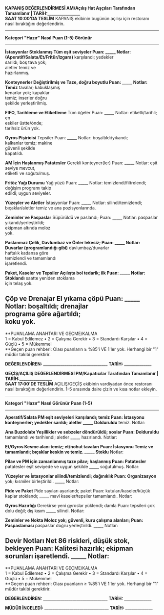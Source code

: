 **KAPANIŞ DEĞERLENDİRMESİ AM/Açılış Hat Aşçıları Tarafından Tamamlanır
\| TARİH:\_\_\_\_\_\_\_\_\_\_\_\_\_\_\_\_\
SAAT 10:00\'DA TESLİM** KAPANIŞ ekibinin bugünün açılışı için restoranı
nasıl bıraktığını değerlendirin.

  --------------------------------------------------------------------------------------------------
  **Kategori**                           **\"Hazır\" Nasıl         **Puan (1-5)**
                                         Görünür**                 
  -------------------------------------- ------------------------- ---------------------------------
  **İstasyonlar Stoklanmış               Tüm eşit seviyeler        Puan: \_\_\_\_\_ Notlar:
  (Aperatif/Salata/Et/Fritür/Izgara)**   karşılandı; yedekler      
                                         sarıldı; boş tava yok;    
                                         aletler temiz ve          
                                         hazırlanmış.              

  **Konteynerler Değiştirilmiş ve        Taze, doğru boyutlu       Puan: \_\_\_\_\_ Notlar:
  Temiz**                                tavalar; kabuklaşmış      
                                         kenarlar yok; kapaklar    
                                         temiz; inserler doğru     
                                         şekilde yerleştirilmiş.   

  **FIFO, Tarihleme ve Etiketleme**      Tüm öğeler                Puan: \_\_\_\_\_ Notlar:
                                         etiketli/tarihli; en      
                                         eskiler üstte/önde;       
                                         tarihsiz ürün yok.        

  **Gyros Pişiricisi**                   Tepsiler                  Puan: \_\_\_\_\_ Notlar:
                                         boşaltıldı/yıkandı;       
                                         kalkanlar temiz; makine   
                                         güvenli şekilde           
                                         kapatıldı.                

  **AM İçin Haşlanmış Patatesler**       Gerekli konteyner(ler)    Puan: \_\_\_\_\_ Notlar:
                                         eşit seviye mevcut,       
                                         etiketli ve soğutulmuş.   

  **Fritöz Yağı Durumu**                 Yağ yüzü                  Puan: \_\_\_\_\_ Notlar:
                                         temizlendi/filtrelendi;   
                                         değişim programı takip    
                                         edildi; uygun seviyeler.  

  **Yüzeyler ve Aletler**                İstasyonlar               Puan: \_\_\_\_\_ Notlar:
                                         silindi/temizlendi;       
                                         bıçaklar/aletler temiz ve 
                                         ana pozisyonlarında.      

  **Zeminler ve Paspaslar**              Süpürüldü ve paslandı;    Puan: \_\_\_\_\_ Notlar:
                                         paspaslar                 
                                         yıkandı/yerleştirildi;    
                                         ekipman altında moloz     
                                         yok.                      

  **Paslanmaz Çelik, Davlumbaz ve        Önler lekesiz;            Puan: \_\_\_\_\_ Notlar:
  Duvarlar (programlandığı gibi)**       davlumbaz/duvarlar        
                                         haftalık kadansa göre     
                                         temizlendi ve tamamlandı  
                                         işaretlendi.              

  **Paket, Kaseler ve Tepsiler           Açılışta bol tedarik; ilk Puan: \_\_\_\_\_ Notlar:
  Stoklandı**                            saatte yeniden stoklama   
                                         için telaş yok.           

  **Çöp ve Drenajar**                    El yıkama çöpü            Puan: \_\_\_\_\_ Notlar:
                                         boşaltıldı; drenajlar     
                                         programa göre ağartıldı;  
                                         koku yok.                 
  --------------------------------------------------------------------------------------------------

**PUANLAMA ANAHTARI VE GEÇME/KALMA\
1 = Kabul Edilemez • 2 = Çalışma Gerekir • 3 = Standardı Karşılar • 4 =
Güçlü • 5 = Mükemmel\
**Geçen puan rehberi: Olası puanların ≥ %85\'i VE 1\'ler yok. Herhangi
bir \"1\" müdür takibi gerektirir.

**DEĞERLENDİREN:**
\_\_\_\_\_\_\_\_\_\_\_\_\_\_\_\_\_\_\_\_\_\_\_\_\_\_\_\_\_\_\_\_\_
**TARİH:** \_\_\_\_\_\_\_\_\_\_\_\_\_\_

**GEÇİŞ/AÇILIŞ DEĞERLENDİRMESİ PM/Kapatıcılar Tarafından Tamamlanır \|
TARİH:\_\_\_\_\_\_\_\_\_\_\_\_\_\_\_\_\
SAAT 17:00\'DE TESLİM** AÇILIŞ/GEÇİŞ ekibinin vardiyadan önce restoranı
nasıl bıraktığını değerlendirin. 1-5 arasında daire çizin ve kısa notlar
ekleyin.

  ----------------------------------------------------------------------------
  **Kategori**        **\"Hazır\" Nasıl Görünür**                 **Puan
                                                                  (1-5)**
  ------------------- ------------------------------------------- ------------
  **Aperatif/Salata   PM eşit seviyeleri karşılandı; temiz        Puan:
  İstasyonu           konteynerler; yedekler sarıldı; aletler     \_\_\_\_\_
  Dolduruldu**        temiz.                                      Notlar:

  **Ana Buzdolabı     Yeşillikler ve sebzeler döndürüldü; soslar  Puan:
  Dolduruldu**        tamamlandı ve tarihlendi; aletler           \_\_\_\_\_
                      hazırlandı.                                 Notlar:

  **Et/Gyros          Kesme alanı temiz; et/nohut tavaları        Puan:
  İstasyonu Temiz ve  tamamlandı; bıçaklar keskin ve temiz.       \_\_\_\_\_
  Stoklu**                                                        Notlar:

  **Pilav ve          PM için zamanlanmış taze pilav; haşlanmış   Puan:
  Patatesler**        patatesler eşit seviyede ve uygun şekilde   \_\_\_\_\_
                      soğutulmuş.                                 Notlar:

  **Yüzeyler ve       İstasyonlar silindi/temizlendi; dağınıklık  Puan:
  Organizasyon**      yok; kısmiler birleştirildi.                \_\_\_\_\_
                                                                  Notlar:

  **Pide ve Paket**   Pide sayıları ayarlandı; paket              Puan:
                      kutuları/kaseler/küçük kaplar stoklandı;    \_\_\_\_\_
                      mavi kaseler/tepsiler tamamlandı.           Notlar:

  **Gyros Hazırlığı** Gerekirse yeni gyroslar yüklendi; damla     Puan:
                      tepsileri çok dolu değil; dış kısım         \_\_\_\_\_
                      silindi.                                    Notlar:

  **Zeminler ve Nokta Moloz yok; güvenli, kuru çalışma alanları;  Puan:
  Paspaslaması**      paspaslar doğru yerleştirildi.              \_\_\_\_\_
                                                                  Notlar:

  **Devir Notları     Net 86 riskleri, düşük stok, bekleyen       Puan:
  Kalitesi**          hazırlık; ekipman sorunları işaretlendi.    \_\_\_\_\_
                                                                  Notlar:
  ----------------------------------------------------------------------------

**PUANLAMA ANAHTARI VE GEÇME/KALMA\
1 = Kabul Edilemez • 2 = Çalışma Gerekir • 3 = Standardı Karşılar • 4 =
Güçlü • 5 = Mükemmel\
**Geçen puan rehberi: Olası puanların ≥ %85\'i VE 1\'ler yok. Herhangi
bir \"1\" müdür takibi gerektirir.

**DEĞERLENDİREN:**
\_\_\_\_\_\_\_\_\_\_\_\_\_\_\_\_\_\_\_\_\_\_\_\_\_\_\_\_\_\_\_\_\_
**TARİH:** \_\_\_\_\_\_\_\_\_\_\_\_\_\_

**MÜDÜR İNCELEDİ:**
\_\_\_\_\_\_\_\_\_\_\_\_\_\_\_\_\_\_\_\_\_\_\_\_\_\_\_\_\_\_\_\_\_
**TARİH:** \_\_\_\_\_\_\_\_\_\_\_\_\_\_
